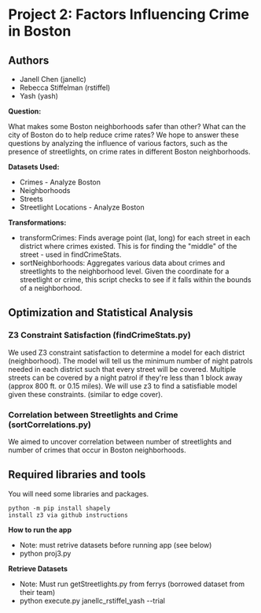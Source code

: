 # Project 2: Factors Influencing Crime in Boston


## Authors
* Janell Chen (janellc)
* Rebecca Stiffelman (rstiffel)
* Yash (yash)


**Question:**

What makes some Boston neighborhoods safer than other? What can the city of Boston do to help reduce crime rates? We hope to answer these questions by analyzing the influence of various factors, such as the presence of streetlights, on crime rates in different Boston neighborhoods.

**Datasets Used:**

*  Crimes - Analyze Boston
*  Neighborhoods
*  Streets
*  Streetlight Locations - Analyze Boston

**Transformations:**

* transformCrimes: Finds average point (lat, long) for each street in each district where crimes existed. This is for finding the "middle" of the street - used in findCrimeStats.
* sortNeighborhoods: Aggregates various data about crimes and streetlights to the neighborhood level. Given the coordinate for a streetlight or crime, this script checks to see if it falls within the bounds of a neighborhood.


## Optimization and Statistical Analysis
### Z3 Constraint Satisfaction (findCrimeStats.py)
We used Z3 constraint satisfaction to determine a model for each district (neighborhood). The model will tell us
the minimum number of night patrols needed in each district such that every street will be covered. Multiple streets can be covered by a night patrol if they're less than 1 block away (approx 800 ft. or 0.15 miles). We will use z3 to find a satisfiable model given these constraints. (similar to edge cover).

### Correlation between Streetlights and Crime (sortCorrelations.py)
We aimed to uncover correlation between number of streetlights and number of crimes that occur in Boston neighborhoods.


## Required libraries and tools
You will need some libraries and packages.
```
python -m pip install shapely
install z3 via github instructions

```
**How to run the app**
* Note: must retrive datasets before running app (see below)
* python proj3.py


**Retrieve Datasets**
* Note: Must run getStreetlights.py from ferrys (borrowed dataset from their team)
* python execute.py janellc_rstiffel_yash --trial
